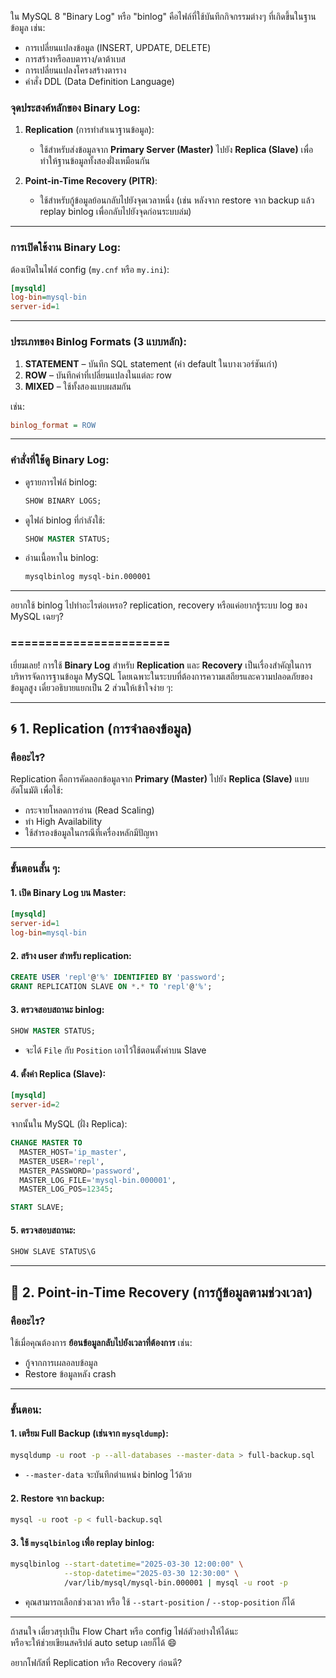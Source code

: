 ใน MySQL 8 "Binary Log" หรือ "binlog" คือไฟล์ที่ใช้บันทึกกิจกรรมต่างๆ ที่เกิดขึ้นในฐานข้อมูล เช่น:

- การเปลี่ยนแปลงข้อมูล (INSERT, UPDATE, DELETE)
- การสร้างหรือลบตาราง/ดาต้าเบส
- การเปลี่ยนแปลงโครงสร้างตาราง
- คำสั่ง DDL (Data Definition Language)

### จุดประสงค์หลักของ Binary Log:

1. **Replication** (การทำสำเนาฐานข้อมูล):
   - ใช้สำหรับส่งข้อมูลจาก **Primary Server (Master)** ไปยัง **Replica (Slave)** เพื่อทำให้ฐานข้อมูลทั้งสองฝั่งเหมือนกัน

2. **Point-in-Time Recovery (PITR)**:
   - ใช้สำหรับกู้ข้อมูลย้อนกลับไปยังจุดเวลาหนึ่ง (เช่น หลังจาก restore จาก backup แล้ว replay binlog เพื่อกลับไปยังจุดก่อนระบบล่ม)

---

### การเปิดใช้งาน Binary Log:
ต้องเปิดในไฟล์ config (`my.cnf` หรือ `my.ini`):

```ini
[mysqld]
log-bin=mysql-bin
server-id=1
```

---

### ประเภทของ Binlog Formats (3 แบบหลัก):

1. **STATEMENT** – บันทึก SQL statement (ค่า default ในบางเวอร์ชันเก่า)
2. **ROW** – บันทึกค่าที่เปลี่ยนแปลงในแต่ละ row
3. **MIXED** – ใช้ทั้งสองแบบผสมกัน

เช่น:

```ini
binlog_format = ROW
```

---

### คำสั่งที่ใช้ดู Binary Log:

- ดูรายการไฟล์ binlog:

  ```sql
  SHOW BINARY LOGS;
  ```

- ดูไฟล์ binlog ที่กำลังใช้:

  ```sql
  SHOW MASTER STATUS;
  ```

- อ่านเนื้อหาใน binlog:

  ```bash
  mysqlbinlog mysql-bin.000001
  ```

---

อยากใช้ binlog ไปทำอะไรต่อเหรอ? replication, recovery หรือแค่อยากรู้ระบบ log ของ MySQL เฉยๆ?

### =======================

เยี่ยมเลย! การใช้ **Binary Log** สำหรับ **Replication** และ **Recovery** เป็นเรื่องสำคัญในการบริหารจัดการฐานข้อมูล MySQL โดยเฉพาะในระบบที่ต้องการความเสถียรและความปลอดภัยของข้อมูลสูง เดี๋ยวอธิบายแยกเป็น 2 ส่วนให้เข้าใจง่าย ๆ:

---

## 🌀 **1. Replication (การจำลองข้อมูล)**

### คืออะไร?
Replication คือการคัดลอกข้อมูลจาก **Primary (Master)** ไปยัง **Replica (Slave)** แบบอัตโนมัติ เพื่อใช้:

- กระจายโหลดการอ่าน (Read Scaling)
- ทำ High Availability
- ใช้สำรองข้อมูลในกรณีที่เครื่องหลักมีปัญหา

---

### ขั้นตอนสั้น ๆ:

#### 1. เปิด Binary Log บน Master:
```ini
[mysqld]
server-id=1
log-bin=mysql-bin
```

#### 2. สร้าง user สำหรับ replication:
```sql
CREATE USER 'repl'@'%' IDENTIFIED BY 'password';
GRANT REPLICATION SLAVE ON *.* TO 'repl'@'%';
```

#### 3. ตรวจสอบสถานะ binlog:
```sql
SHOW MASTER STATUS;
```
- จะได้ `File` กับ `Position` เอาไว้ใช้ตอนตั้งค่าบน Slave

#### 4. ตั้งค่า Replica (Slave):
```ini
[mysqld]
server-id=2
```

จากนั้นใน MySQL (ฝั่ง Replica):

```sql
CHANGE MASTER TO 
  MASTER_HOST='ip_master',
  MASTER_USER='repl',
  MASTER_PASSWORD='password',
  MASTER_LOG_FILE='mysql-bin.000001',
  MASTER_LOG_POS=12345;

START SLAVE;
```

#### 5. ตรวจสอบสถานะ:
```sql
SHOW SLAVE STATUS\G
```

---

## 🔁 **2. Point-in-Time Recovery (การกู้ข้อมูลตามช่วงเวลา)**

### คืออะไร?
ใช้เมื่อคุณต้องการ **ย้อนข้อมูลกลับไปยังเวลาที่ต้องการ** เช่น:

- กู้จากการเผลอลบข้อมูล
- Restore ข้อมูลหลัง crash

---

### ขั้นตอน:

#### 1. เตรียม Full Backup (เช่นจาก `mysqldump`):
```bash
mysqldump -u root -p --all-databases --master-data > full-backup.sql
```
- `--master-data` จะบันทึกตำแหน่ง binlog ไว้ด้วย

#### 2. Restore จาก backup:
```bash
mysql -u root -p < full-backup.sql
```

#### 3. ใช้ `mysqlbinlog` เพื่อ replay binlog:
```bash
mysqlbinlog --start-datetime="2025-03-30 12:00:00" \
            --stop-datetime="2025-03-30 12:30:00" \
            /var/lib/mysql/mysql-bin.000001 | mysql -u root -p
```

- คุณสามารถเลือกช่วงเวลา หรือ ใช้ `--start-position` / `--stop-position` ก็ได้

---

ถ้าสนใจ เดี๋ยวสรุปเป็น Flow Chart หรือ config ไฟล์ตัวอย่างให้ได้นะ  
หรือจะให้ช่วยเขียนสคริปต์ auto setup เลยก็ได้ 😄

อยากโฟกัสที่ Replication หรือ Recovery ก่อนดี?
